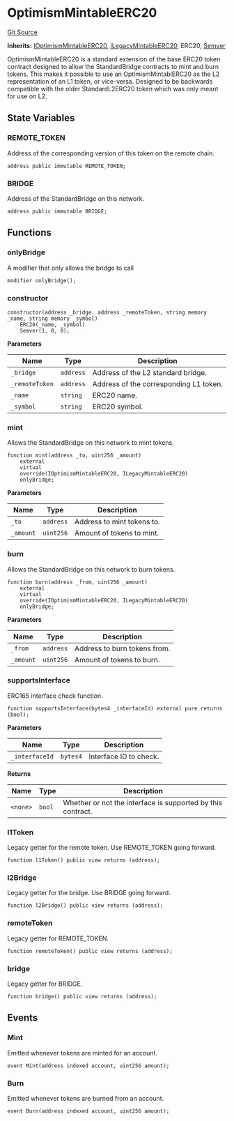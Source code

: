 # OptimismMintableERC20
[Git Source](https://github.com/ethereum-optimism/optimism/blob/f7b73857601914eeea6fc4c1ba46ae99ca744d97/contracts/universal/OptimismMintableERC20.sol)

**Inherits:**
[IOptimismMintableERC20](/contracts/universal/IOptimismMintableERC20.sol/interface.IOptimismMintableERC20.md), [ILegacyMintableERC20](/contracts/universal/IOptimismMintableERC20.sol/interface.ILegacyMintableERC20.md), ERC20, [Semver](/contracts/universal/Semver.sol/contract.Semver.md)

OptimismMintableERC20 is a standard extension of the base ERC20 token contract designed
to allow the StandardBridge contracts to mint and burn tokens. This makes it possible to
use an OptimismMintablERC20 as the L2 representation of an L1 token, or vice-versa.
Designed to be backwards compatible with the older StandardL2ERC20 token which was only
meant for use on L2.


## State Variables
### REMOTE_TOKEN
Address of the corresponding version of this token on the remote chain.


```solidity
address public immutable REMOTE_TOKEN;
```


### BRIDGE
Address of the StandardBridge on this network.


```solidity
address public immutable BRIDGE;
```


## Functions
### onlyBridge

A modifier that only allows the bridge to call


```solidity
modifier onlyBridge();
```

### constructor


```solidity
constructor(address _bridge, address _remoteToken, string memory _name, string memory _symbol)
    ERC20(_name, _symbol)
    Semver(1, 0, 0);
```
**Parameters**

|Name|Type|Description|
|----|----|-----------|
|`_bridge`|`address`|     Address of the L2 standard bridge.|
|`_remoteToken`|`address`|Address of the corresponding L1 token.|
|`_name`|`string`|       ERC20 name.|
|`_symbol`|`string`|     ERC20 symbol.|


### mint

Allows the StandardBridge on this network to mint tokens.


```solidity
function mint(address _to, uint256 _amount)
    external
    virtual
    override(IOptimismMintableERC20, ILegacyMintableERC20)
    onlyBridge;
```
**Parameters**

|Name|Type|Description|
|----|----|-----------|
|`_to`|`address`|    Address to mint tokens to.|
|`_amount`|`uint256`|Amount of tokens to mint.|


### burn

Allows the StandardBridge on this network to burn tokens.


```solidity
function burn(address _from, uint256 _amount)
    external
    virtual
    override(IOptimismMintableERC20, ILegacyMintableERC20)
    onlyBridge;
```
**Parameters**

|Name|Type|Description|
|----|----|-----------|
|`_from`|`address`|  Address to burn tokens from.|
|`_amount`|`uint256`|Amount of tokens to burn.|


### supportsInterface

ERC165 interface check function.


```solidity
function supportsInterface(bytes4 _interfaceId) external pure returns (bool);
```
**Parameters**

|Name|Type|Description|
|----|----|-----------|
|`_interfaceId`|`bytes4`|Interface ID to check.|

**Returns**

|Name|Type|Description|
|----|----|-----------|
|`<none>`|`bool`|Whether or not the interface is supported by this contract.|


### l1Token

Legacy getter for the remote token. Use REMOTE_TOKEN going forward.


```solidity
function l1Token() public view returns (address);
```

### l2Bridge

Legacy getter for the bridge. Use BRIDGE going forward.


```solidity
function l2Bridge() public view returns (address);
```

### remoteToken

Legacy getter for REMOTE_TOKEN.


```solidity
function remoteToken() public view returns (address);
```

### bridge

Legacy getter for BRIDGE.


```solidity
function bridge() public view returns (address);
```

## Events
### Mint
Emitted whenever tokens are minted for an account.


```solidity
event Mint(address indexed account, uint256 amount);
```

### Burn
Emitted whenever tokens are burned from an account.


```solidity
event Burn(address indexed account, uint256 amount);
```

